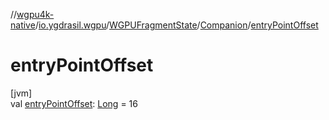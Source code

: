 //[wgpu4k-native](../../../../index.md)/[io.ygdrasil.wgpu](../../index.md)/[WGPUFragmentState](../index.md)/[Companion](index.md)/[entryPointOffset](entry-point-offset.md)

# entryPointOffset

[jvm]\
val [entryPointOffset](entry-point-offset.md): [Long](https://kotlinlang.org/api/core/kotlin-stdlib/kotlin/-long/index.html) = 16